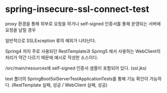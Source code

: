 # spring-insecure-ssl-connect-test

proxy 환경을 통해 외부로 요청을 하거나 self-signed 인증서를 통해 운영되는 서버에 요청을 날릴 경우

일반적으로 SSLException 류의 예외가 나타난다.

Spring4 까지 주로 사용되던 RestTemplate과 Spring5 에서 사용하는 WebClient의 처리가 약간 다르기 때문에 예시로 작성한 소스이다.

/src/main/resources에 self-signed 인증서 샘플이 포함되어 있다. (ssl.jks)

test 폴더의 SpringBootSslServerTestApplicationTests를 통해 기능 확인이 가능하다. (RestTemplate 실패, 성공 / WebClient 실패, 성공)
